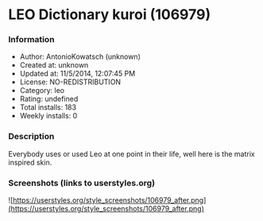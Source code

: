 # LEO Dictionary kuroi (106979)

### Information
- Author: AntonioKowatsch (unknown)
- Created at: unknown
- Updated at: 11/5/2014, 12:07:45 PM
- License: NO-REDISTRIBUTION
- Category: leo
- Rating: undefined
- Total installs: 183
- Weekly installs: 0


### Description
Everybody uses or used Leo at one point in their life, well here is the matrix inspired skin.


### Screenshots (links to userstyles.org)
![https://userstyles.org/style_screenshots/106979_after.png](https://userstyles.org/style_screenshots/106979_after.png)



